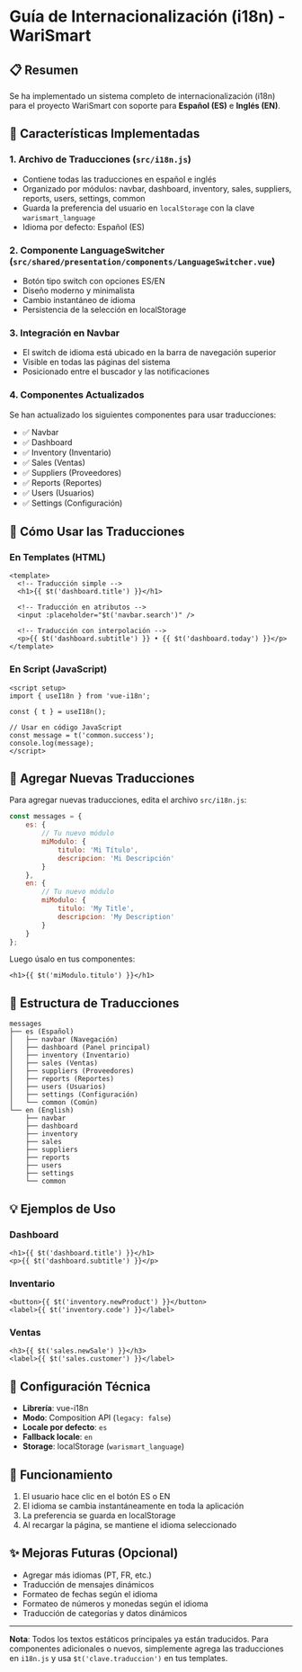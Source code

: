 # Guía de Internacionalización (i18n) - WariSmart

## 📋 Resumen

Se ha implementado un sistema completo de internacionalización (i18n) para el proyecto WariSmart con soporte para **Español (ES)** e **Inglés (EN)**.

## 🎯 Características Implementadas

### 1. **Archivo de Traducciones** (`src/i18n.js`)
- Contiene todas las traducciones en español e inglés
- Organizado por módulos: navbar, dashboard, inventory, sales, suppliers, reports, users, settings, common
- Guarda la preferencia del usuario en `localStorage` con la clave `warismart_language`
- Idioma por defecto: Español (ES)

### 2. **Componente LanguageSwitcher** (`src/shared/presentation/components/LanguageSwitcher.vue`)
- Botón tipo switch con opciones ES/EN
- Diseño moderno y minimalista
- Cambio instantáneo de idioma
- Persistencia de la selección en localStorage

### 3. **Integración en Navbar**
- El switch de idioma está ubicado en la barra de navegación superior
- Visible en todas las páginas del sistema
- Posicionado entre el buscador y las notificaciones

### 4. **Componentes Actualizados**
Se han actualizado los siguientes componentes para usar traducciones:
- ✅ Navbar
- ✅ Dashboard
- ✅ Inventory (Inventario)
- ✅ Sales (Ventas)
- ✅ Suppliers (Proveedores)
- ✅ Reports (Reportes)
- ✅ Users (Usuarios)
- ✅ Settings (Configuración)

## 🚀 Cómo Usar las Traducciones

### En Templates (HTML)
```vue
<template>
  <!-- Traducción simple -->
  <h1>{{ $t('dashboard.title') }}</h1>
  
  <!-- Traducción en atributos -->
  <input :placeholder="$t('navbar.search')" />
  
  <!-- Traducción con interpolación -->
  <p>{{ $t('dashboard.subtitle') }} • {{ $t('dashboard.today') }}</p>
</template>
```

### En Script (JavaScript)
```vue
<script setup>
import { useI18n } from 'vue-i18n';

const { t } = useI18n();

// Usar en código JavaScript
const message = t('common.success');
console.log(message);
</script>
```

## 📝 Agregar Nuevas Traducciones

Para agregar nuevas traducciones, edita el archivo `src/i18n.js`:

```javascript
const messages = {
    es: {
        // Tu nuevo módulo
        miModulo: {
            titulo: 'Mi Título',
            descripcion: 'Mi Descripción'
        }
    },
    en: {
        // Tu nuevo módulo
        miModulo: {
            titulo: 'My Title',
            descripcion: 'My Description'
        }
    }
};
```

Luego úsalo en tus componentes:
```vue
<h1>{{ $t('miModulo.titulo') }}</h1>
```

## 🎨 Estructura de Traducciones

```
messages
├── es (Español)
│   ├── navbar (Navegación)
│   ├── dashboard (Panel principal)
│   ├── inventory (Inventario)
│   ├── sales (Ventas)
│   ├── suppliers (Proveedores)
│   ├── reports (Reportes)
│   ├── users (Usuarios)
│   ├── settings (Configuración)
│   └── common (Común)
└── en (English)
    ├── navbar
    ├── dashboard
    ├── inventory
    ├── sales
    ├── suppliers
    ├── reports
    ├── users
    ├── settings
    └── common
```

## 💡 Ejemplos de Uso

### Dashboard
```vue
<h1>{{ $t('dashboard.title') }}</h1>
<p>{{ $t('dashboard.subtitle') }}</p>
```

### Inventario
```vue
<button>{{ $t('inventory.newProduct') }}</button>
<label>{{ $t('inventory.code') }}</label>
```

### Ventas
```vue
<h3>{{ $t('sales.newSale') }}</h3>
<label>{{ $t('sales.customer') }}</label>
```

## 🔧 Configuración Técnica

- **Librería**: vue-i18n
- **Modo**: Composition API (`legacy: false`)
- **Locale por defecto**: `es`
- **Fallback locale**: `en`
- **Storage**: localStorage (`warismart_language`)

## 📱 Funcionamiento

1. El usuario hace clic en el botón ES o EN
2. El idioma se cambia instantáneamente en toda la aplicación
3. La preferencia se guarda en localStorage
4. Al recargar la página, se mantiene el idioma seleccionado

## ✨ Mejoras Futuras (Opcional)

- Agregar más idiomas (PT, FR, etc.)
- Traducción de mensajes dinámicos
- Formateo de fechas según el idioma
- Formateo de números y monedas según el idioma
- Traducción de categorías y datos dinámicos

---

**Nota**: Todos los textos estáticos principales ya están traducidos. Para componentes adicionales o nuevos, simplemente agrega las traducciones en `i18n.js` y usa `$t('clave.traduccion')` en tus templates.
